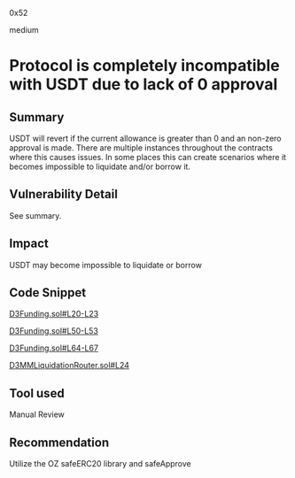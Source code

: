 0x52

medium

# Protocol is completely incompatible with USDT due to lack of 0 approval

## Summary

USDT will revert if the current allowance is greater than 0 and an non-zero approval is made. There are multiple instances throughout the contracts where this causes issues. In some places this can create scenarios where it becomes impossible to liquidate and/or borrow it.

## Vulnerability Detail

See summary.

## Impact

USDT may become impossible to liquidate or borrow 

## Code Snippet

[D3Funding.sol#L20-L23](https://github.com/sherlock-audit/2023-06-dodo/blob/a8d30e611acc9762029f8756d6a5b81825faf348/new-dodo-v3/contracts/DODOV3MM/D3Pool/D3Funding.sol#L20-L23)

[D3Funding.sol#L50-L53](https://github.com/sherlock-audit/2023-06-dodo/blob/a8d30e611acc9762029f8756d6a5b81825faf348/new-dodo-v3/contracts/DODOV3MM/D3Pool/D3Funding.sol#L50-L53)

[D3Funding.sol#L64-L67](https://github.com/sherlock-audit/2023-06-dodo/blob/a8d30e611acc9762029f8756d6a5b81825faf348/new-dodo-v3/contracts/DODOV3MM/D3Pool/D3Funding.sol#L64-L67)

[D3MMLiquidationRouter.sol#L24](https://github.com/sherlock-audit/2023-06-dodo/blob/a8d30e611acc9762029f8756d6a5b81825faf348/new-dodo-v3/contracts/DODOV3MM/periphery/D3MMLiquidationRouter.sol#L24)

## Tool used

Manual Review

## Recommendation

Utilize the OZ safeERC20 library and safeApprove